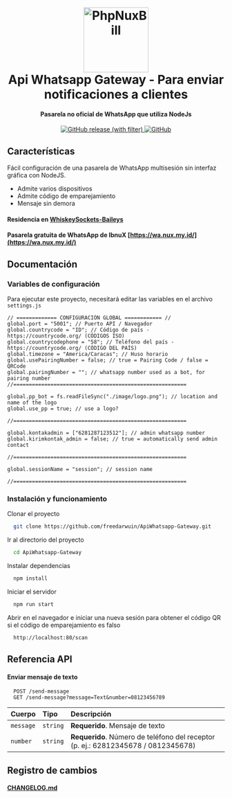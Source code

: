 <h1 align="center">
  <img src="https://upload.wikimedia.org/wikipedia/commons/thumb/6/6b/WhatsApp.svg/240px-WhatsApp.svg.png" alt="PhpNuxBill" width="150">
  <br>Api Whatsapp Gateway - Para enviar notificaciones a clientes<br>
</h1>

<h4 align="center">Pasarela no oficial de WhatsApp que utiliza NodeJs</h4>

<p align="center">
  <a href="https://github.com/rtaserver/ApiWhatsapp-Gateway/releases">
    <img alt="GitHub release (with filter)" src="https://img.shields.io/github/v/release/rtaserver/ApiWhatsapp-Gateway?label=Latest%20Release&labelColor=CE5A67">
  </a>
  <a href="https://github.com/rtaserver/ApiWhatsapp-Gateway/blob/main/LICENSE">
   <img alt="GitHub" src="https://img.shields.io/github/license/rtaserver/ApiWhatsapp-Gateway">
  </a>
  
</p>

## Características

Fácil configuración de una pasarela de WhatsApp multisesión sin interfaz gráfica con NodeJS.

- Admite varios dispositivos
- Admite código de emparejamiento
- Mensaje sin demora

<p>

#### Residencia en [WhiskeySockets-Baileys](https://github.com/WhiskeySockets/Baileys)

#### Pasarela gratuita de WhatsApp de IbnuX [https://wa.nux.my.id/](https://wa.nux.my.id/)

<p>

## Documentación

### Variables de configuración

Para ejecutar este proyecto, necesitará editar las variables en el archivo `settings.js`

```
// ============= CONFIGURACIÓN GLOBAL ============ //
global.port = "5001"; // Puerto API / Navegador
global.countrycode = "ID"; // Código de país - https://countrycode.org/ (CÓDIGOS ISO)
global.countrycodephone = "58"; // Teléfono del país - https://countrycode.org/ (CÓDIGO DEL PAÍS)
global.timezone = "America/Caracas"; // Huso horario
global.usePairingNumber = false; // true = Pairing Code / false = QRCode
global.pairingNumber = ""; // whatsapp number used as a bot, for pairing number
//========================================================

global.pp_bot = fs.readFileSync("./image/logo.png"); // location and name of the logo
global.use_pp = true; // use a logo?

//========================================================

global.kontakadmin = ["6281287123512"]; // admin whatsapp number
global.kirimkontak_admin = false; // true = automatically send admin contact

//========================================================

global.sessionName = "session"; // session name

//========================================================

```

### Instalación y funcionamiento

Clonar el proyecto

```bash
  git clone https://github.com/freedarwuin/ApiWhatsapp-Gateway.git
```

Ir al directorio del proyecto

```bash
  cd ApiWhatsapp-Gateway
```

Instalar dependencias

```bash
  npm install
```

Iniciar el servidor

```bash
  npm run start
```

Abrir en el navegador e iniciar una nueva sesión para obtener el código QR si el código de emparejamiento es falso

```bash
  http://localhost:80/scan
```

## Referencia API

#### Enviar mensaje de texto

```
  POST /send-message
  GET /send-message?message=Text&number=08123456789
```

| Cuerpo      | Tipo     | Descripción                                                         |
| :-------- | :------- | :------------------------------------------------------------------ |
| `message` | `string` | **Requerido**. Mensaje de texto                                          |
| `number`  | `string` | **Requerido**. Número de teléfono del receptor (p. ej.: 62812345678 / 0812345678) |

## Registro de cambios

#### [CHANGELOG.md](CHANGELOG.md)
